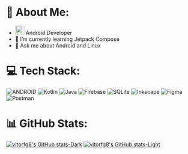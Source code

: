 <!--

### Hi there 👋

**vitorfg8/vitorfg8** is a ✨ _special_ ✨ repository because its `README.md` (this file) appears on your GitHub profile.

Here are some ideas to get you started:

- 🔭 I’m currently working on ...
- 🌱 I’m currently learning ...
- 👯 I’m looking to collaborate on ...
- 🤔 I’m looking for help with ...
- 💬 Ask me about ...
- 📫 How to reach me: ...
- 😄 Pronouns: ...
- ⚡ Fun fact: ...
-->


# 💫 About Me:
 - <img src="https://developer.android.com/images/home/droid.svg" alt="Android logo" width="24" height="24"> Android Developer
 - 🌱 I’m currently learning Jetpack Compose
 - 💬 Ask me about Android and Linux

<!--
## 🌐 Socials:
[![LinkedIn](https://img.shields.io/badge/LinkedIn-%230077B5.svg?logo=linkedin&logoColor=white)](https://linkedin.com/in/https://www.linkedin.com/in/v%C3%ADtor-ferreira-guimar%C3%A3es-b68101199/) [![Stack Overflow](https://img.shields.io/badge/-Stackoverflow-FE7A16?logo=stack-overflow&logoColor=white)](https://stackoverflow.com/users/https://stackoverflow.com/users/9729980/vitor-ferreira) 
-->

# 💻 Tech Stack:
![ANDROID](https://img.shields.io/badge/android-%2320232a.svg?style=for-the-badge&logo=android&logoColor=%a4c639) ![Kotlin](https://img.shields.io/badge/kotlin-%230095D5.svg?style=for-the-badge&logo=kotlin&logoColor=white) ![Java](https://img.shields.io/badge/java-%23ED8B00.svg?style=for-the-badge&logo=java&logoColor=white)  ![Firebase](https://img.shields.io/badge/firebase-%23039BE5.svg?style=for-the-badge&logo=firebase)  ![SQLite](https://img.shields.io/badge/sqlite-%2307405e.svg?style=for-the-badge&logo=sqlite&logoColor=white) ![Inkscape](https://img.shields.io/badge/Inkscape-e0e0e0?style=for-the-badge&logo=inkscape&logoColor=080A13) 	![Figma](https://img.shields.io/badge/figma-%23F24E1E.svg?style=for-the-badge&logo=figma&logoColor=white) ![Postman](https://img.shields.io/badge/Postman-FF6C37?style=for-the-badge&logo=postman&logoColor=white)

# 📊 GitHub Stats:
[![vitorfg8's GitHub stats-Dark](https://github-readme-stats.vercel.app/api?username=vitorfg8&show_icons=true&theme=dark#gh-dark-mode-only)](https://github.com/anuraghazra/github-readme-stats#gh-dark-mode-only)
[![vitorfg8's GitHub stats-Light](https://github-readme-stats.vercel.app/api?username=vitorfg8&show_icons=true&theme=default#gh-light-mode-only)](https://github.com/anuraghazra/github-readme-stats#gh-light-mode-only)

<!-- Proudly created with GPRM ( https://gprm.itsvg.in ) -->
